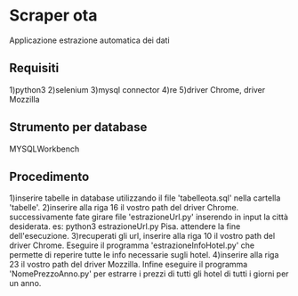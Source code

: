 # Scraper ota
Applicazione estrazione automatica dei dati
## Requisiti
1)python3
2)selenium
3)mysql connector
4)re
5)driver Chrome, driver Mozzilla
## Strumento per database
MYSQLWorkbench
## Procedimento
1)inserire tabelle in database utilizzando il file 'tabelleota.sql' nella cartella 'tabelle'.
2)inserire alla riga 16 il vostro path del driver Chrome. successivamente fate girare file 'estrazioneUrl.py' inserendo in input la città desiderata.
es: python3 estrazioneUrl.py Pisa. attendere la fine dell'esecuzione.
3)recuperati gli url, inserire alla riga 10 il vostro path del driver Chrome. Eseguire il programma 'estrazioneInfoHotel.py' che permette di reperire tutte le info necessarie sugli hotel.
4)inserire alla riga 23 il vostro path del driver Mozzilla. Infine eseguire il programma 'NomePrezzoAnno.py' per estrarre i prezzi di tutti gli hotel di tutti i giorni per un anno.
